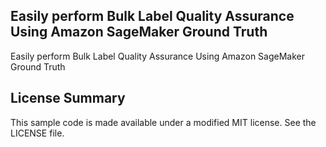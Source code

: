 ## Easily perform Bulk Label Quality Assurance Using Amazon SageMaker Ground Truth

Easily perform Bulk Label Quality Assurance Using Amazon SageMaker Ground Truth

## License Summary

This sample code is made available under a modified MIT license. See the LICENSE file.
